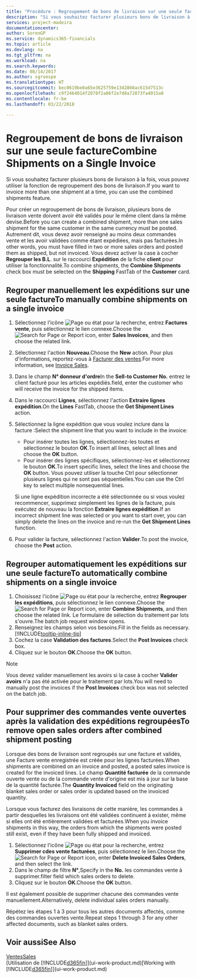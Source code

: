 ```yaml
---
title: "Procédure : Regroupement de bons de livraison sur une seule facture | Microsoft Docs"
description: "Si vous souhaitez facturer plusieurs bons de livraison à la fois, vous pouvez utiliser la fonction de regroupement des bons de livraison."
services: project-madeira
documentationcenter: 
author: SorenGP
ms.service: dynamics365-financials
ms.topic: article
ms.devlang: na
ms.tgt_pltfrm: na
ms.workload: na
ms.search.keywords: 
ms.date: 08/14/2017
ms.author: sgroespe
ms.translationtype: HT
ms.sourcegitcommit: bec0619be0a65e3625759e13d2866ac615d7513c
ms.openlocfilehash: c9f2464014f2078f2a86f2e7d8a72873fa4015a8
ms.contentlocale: fr-be
ms.lasthandoff: 03/22/2018

---
```

# <a name="combine-shipments-on-a-single-invoice"></a><span data-ttu-id="cae8b-103">Regroupement de bons de livraison sur une seule facture</span><span class="sxs-lookup"><span data-stu-id="cae8b-103">Combine Shipments on a Single Invoice</span></span>
<span data-ttu-id="cae8b-104">Si vous souhaitez facturer plusieurs bons de livraison à la fois, vous pouvez utiliser la fonction de regroupement des bons de livraison.</span><span class="sxs-lookup"><span data-stu-id="cae8b-104">If you want to invoice more than one shipment at a time, you can use the combined shipments feature.</span></span>  

 <span data-ttu-id="cae8b-105">Pour créer un regroupement de bons de livraison, plusieurs bons de livraison vente doivent avoir été validés pour le même client dans la même devise.</span><span class="sxs-lookup"><span data-stu-id="cae8b-105">Before you can create a combined shipment, more than one sales shipment for the same customer in the same currency must be posted.</span></span> <span data-ttu-id="cae8b-106">Autrement dit, vous devez avoir renseigné au moins deux commandes vente et les avoir validées comme étant expédiées, mais pas facturées.</span><span class="sxs-lookup"><span data-stu-id="cae8b-106">In other words, you must have filled in two or more sales orders and posted them as shipped, but not invoiced.</span></span> <span data-ttu-id="cae8b-107">Vous devez activer la case à cocher **Regrouper les B.L**. sur le raccourci **Expédition** de la fiche **client** pour utiliser la fonctionnalité.</span><span class="sxs-lookup"><span data-stu-id="cae8b-107">To combine shipments, the **Combine Shipments** check box must be selected on the **Shipping** FastTab of the **Customer** card.</span></span>  

## <a name="to-manually-combine-shipments-on-a-single-invoice"></a><span data-ttu-id="cae8b-108">Regrouper manuellement les expéditions sur une seule facture</span><span class="sxs-lookup"><span data-stu-id="cae8b-108">To manually combine shipments on a single invoice</span></span>  
1. <span data-ttu-id="cae8b-109">Sélectionnez l'icône ![Page ou état pour la recherche](media/ui-search/search_small.png "Page ou état pour la recherche"), entrez **Factures vente**, puis sélectionnez le lien connexe.</span><span class="sxs-lookup"><span data-stu-id="cae8b-109">Choose the ![Search for Page or Report](media/ui-search/search_small.png "Search for Page or Report icon") icon, enter **Sales Invoices**, and then choose the related link.</span></span>  
2. <span data-ttu-id="cae8b-110">Sélectionnez l'action **Nouveau**.</span><span class="sxs-lookup"><span data-stu-id="cae8b-110">Choose the **New** action.</span></span> <span data-ttu-id="cae8b-111">Pour plus d'informations, reportez-vous à [Facturer des ventes](sales-how-invoice-sales.md).</span><span class="sxs-lookup"><span data-stu-id="cae8b-111">For more information, see [Invoice Sales](sales-how-invoice-sales.md).</span></span>
3. <span data-ttu-id="cae8b-112">Dans le champ **N° donneur d'ordre**</span><span class="sxs-lookup"><span data-stu-id="cae8b-112">In the **Sell-to Customer No.**</span></span> <span data-ttu-id="cae8b-113">entrez le client facturé pour les articles expédiés.</span><span class="sxs-lookup"><span data-stu-id="cae8b-113">field, enter the customer who will receive the invoice for the shipped items.</span></span>  
4. <span data-ttu-id="cae8b-114">Dans le raccourci **Lignes**, sélectionnez l'action **Extraire lignes expédition**.</span><span class="sxs-lookup"><span data-stu-id="cae8b-114">On the **Lines** FastTab, choose the **Get Shipment Lines** action.</span></span>  
5. <span data-ttu-id="cae8b-115">Sélectionnez la ligne expédition que vous voulez inclure dans la facture :</span><span class="sxs-lookup"><span data-stu-id="cae8b-115">Select the shipment line that you want to include in the invoice:</span></span>  

    - <span data-ttu-id="cae8b-116">Pour insérer toutes les lignes, sélectionnez-les toutes et sélectionnez le bouton **OK**.</span><span class="sxs-lookup"><span data-stu-id="cae8b-116">To insert all lines, select all lines and choose the **OK** button.</span></span>  
    - <span data-ttu-id="cae8b-117">Pour insérer des lignes spécifiques, sélectionnez-les et sélectionnez le bouton **OK**.</span><span class="sxs-lookup"><span data-stu-id="cae8b-117">To insert specific lines, select the lines and choose the **OK** button.</span></span> <span data-ttu-id="cae8b-118">Vous pouvez utiliser la touche Ctrl pour sélectionner plusieurs lignes qui ne sont pas séquentielles.</span><span class="sxs-lookup"><span data-stu-id="cae8b-118">You can use the Ctrl key to select multiple nonsequential lines.</span></span>  

    <span data-ttu-id="cae8b-119">Si une ligne expédition incorrecte a été sélectionnée ou si vous voulez recommencer, supprimez simplement les lignes de la facture, puis exécutez de nouveau la fonction **Extraire lignes expédition**.</span><span class="sxs-lookup"><span data-stu-id="cae8b-119">If an incorrect shipment line was selected or you want to start over, you can simply delete the lines on the invoice and re-run the **Get Shipment Lines** function.</span></span>  
7. <span data-ttu-id="cae8b-120">Pour valider la facture, sélectionnez l'action **Valider**.</span><span class="sxs-lookup"><span data-stu-id="cae8b-120">To post the invoice, choose the **Post** action.</span></span>  

## <a name="to-automatically-combine-shipments-on-a-single-invoice"></a><span data-ttu-id="cae8b-121">Regrouper automatiquement les expéditions sur une seule facture</span><span class="sxs-lookup"><span data-stu-id="cae8b-121">To automatically combine shipments on a single invoice</span></span>  
1. <span data-ttu-id="cae8b-122">Choisissez l'icône ![Page ou état pour la recherche](media/ui-search/search_small.png "Page ou état pour la recherche"), entrez **Regrouper les expéditions**, puis sélectionnez le lien connexe.</span><span class="sxs-lookup"><span data-stu-id="cae8b-122">Choose the ![Search for Page or Report](media/ui-search/search_small.png "Search for Page or Report icon") icon, enter **Combine Shipments**, and then choose the related link.</span></span> <span data-ttu-id="cae8b-123">Le formulaire de sélection du traitement par lots s'ouvre.</span><span class="sxs-lookup"><span data-stu-id="cae8b-123">The batch job request window opens.</span></span>  
2. <span data-ttu-id="cae8b-124">Renseignez les champs selon vos besoins.</span><span class="sxs-lookup"><span data-stu-id="cae8b-124">Fill in the fields as necessary.</span></span> [!INCLUDE[tooltip-inline-tip](includes/tooltip-inline-tip_md.md)]
3. <span data-ttu-id="cae8b-125">Cochez la case **Validation des factures**.</span><span class="sxs-lookup"><span data-stu-id="cae8b-125">Select the **Post Invoices** check box.</span></span>  
4.  <span data-ttu-id="cae8b-126">Cliquez sur le bouton **OK**.</span><span class="sxs-lookup"><span data-stu-id="cae8b-126">Choose the **OK** button.</span></span>  

> [!NOTE]  
>  <span data-ttu-id="cae8b-127">Vous devez valider manuellement les avoirs si la case à cocher **Valider avoirs** n'a pas été activée pour le traitement par lots.</span><span class="sxs-lookup"><span data-stu-id="cae8b-127">You will need to manually post the invoices if the **Post Invoices** check box was not selected on the batch job.</span></span>  

## <a name="to-remove-open-sales-orders-after-combined-shipment-posting"></a><span data-ttu-id="cae8b-128">Pour supprimer des commandes vente ouvertes après la validation des expéditions regroupées</span><span class="sxs-lookup"><span data-stu-id="cae8b-128">To remove open sales orders after combined shipment posting</span></span> 
<span data-ttu-id="cae8b-129">Lorsque des bons de livraison sont regroupés sur une facture et validés, une Facture vente enregistrée est créée pour les lignes facturées.</span><span class="sxs-lookup"><span data-stu-id="cae8b-129">When shipments are combined on an invoice and posted, a posted sales invoice is created for the invoiced lines.</span></span> <span data-ttu-id="cae8b-130">Le champ **Quantité facturée** de la commande ouverte vente ou de la commande vente d'origine est mis à jour sur la base de la quantité facturée.</span><span class="sxs-lookup"><span data-stu-id="cae8b-130">The **Quantity Invoiced** field on the originating blanket sales order or sales order is updated based on the invoiced quantity.</span></span>  

<span data-ttu-id="cae8b-131">Lorsque vous facturez des livraisons de cette manière, les commandes à partir desquelles les livraisons ont été validées continuent à exister, même si elles ont été entièrement validées et facturées.</span><span class="sxs-lookup"><span data-stu-id="cae8b-131">When you invoice shipments in this way, the orders from which the shipments were posted still exist, even if they have been fully shipped and invoiced.</span></span>   

1. <span data-ttu-id="cae8b-132">Sélectionnez l'icône ![Page ou état pour la recherche](media/ui-search/search_small.png "Page ou état pour la recherche"), entrez **Supprimer cdes vente facturées**, puis sélectionnez le lien.</span><span class="sxs-lookup"><span data-stu-id="cae8b-132">Choose the ![Search for Page or Report](media/ui-search/search_small.png "Search for Page or Report icon") icon, enter **Delete Invoiced Sales Orders**, and then select the link.</span></span>  
2. <span data-ttu-id="cae8b-133">Dans le champ de filtre **N°**,</span><span class="sxs-lookup"><span data-stu-id="cae8b-133">Specify in the **No.**</span></span> <span data-ttu-id="cae8b-134">les commandes vente à supprimer.</span><span class="sxs-lookup"><span data-stu-id="cae8b-134">filter field which sales orders to delete.</span></span>  
3. <span data-ttu-id="cae8b-135">Cliquez sur le bouton **OK**.</span><span class="sxs-lookup"><span data-stu-id="cae8b-135">Choose the **OK** button.</span></span>  

<span data-ttu-id="cae8b-136">Il est également possible de supprimer chacune des commandes vente manuellement.</span><span class="sxs-lookup"><span data-stu-id="cae8b-136">Alternatively, delete individual sales orders manually.</span></span>  

<span data-ttu-id="cae8b-137">Répétez les étapes 1 à 3 pour tous les autres documents affectés, comme des commandes ouvertes vente.</span><span class="sxs-lookup"><span data-stu-id="cae8b-137">Repeat steps 1 through 3 for any other affected documents, such as blanket sales orders.</span></span>

## <a name="see-also"></a><span data-ttu-id="cae8b-138">Voir aussi</span><span class="sxs-lookup"><span data-stu-id="cae8b-138">See Also</span></span>  
[<span data-ttu-id="cae8b-139">Ventes</span><span class="sxs-lookup"><span data-stu-id="cae8b-139">Sales</span></span>](sales-manage-sales.md)  
<span data-ttu-id="cae8b-140">[Utilisation de [!INCLUDE[d365fin](includes/d365fin_md.md)]](ui-work-product.md)</span><span class="sxs-lookup"><span data-stu-id="cae8b-140">[Working with [!INCLUDE[d365fin](includes/d365fin_md.md)]](ui-work-product.md)</span></span>

